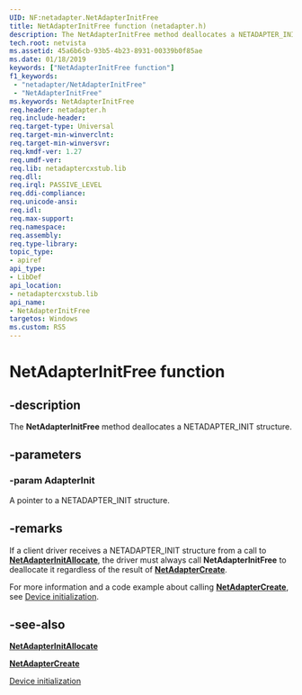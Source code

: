 ```yaml
---
UID: NF:netadapter.NetAdapterInitFree
title: NetAdapterInitFree function (netadapter.h)
description: The NetAdapterInitFree method deallocates a NETADAPTER_INIT structure.
tech.root: netvista
ms.assetid: 45a6b6cb-93b5-4b23-8931-00339b0f85ae
ms.date: 01/18/2019
keywords: ["NetAdapterInitFree function"]
f1_keywords:
 - "netadapter/NetAdapterInitFree"
 - "NetAdapterInitFree"
ms.keywords: NetAdapterInitFree
req.header: netadapter.h
req.include-header:
req.target-type: Universal
req.target-min-winverclnt:
req.target-min-winversvr:
req.kmdf-ver: 1.27
req.umdf-ver:
req.lib: netadaptercxstub.lib
req.dll:
req.irql: PASSIVE_LEVEL
req.ddi-compliance:
req.unicode-ansi:
req.idl:
req.max-support:
req.namespace:
req.assembly:
req.type-library: 
topic_type: 
- apiref
api_type: 
- LibDef
api_location: 
- netadaptercxstub.lib
api_name: 
- NetAdapterInitFree
targetos: Windows
ms.custom: RS5
---
```


# NetAdapterInitFree function


## -description



The **NetAdapterInitFree** method deallocates a NETADAPTER_INIT structure.

## -parameters

### -param AdapterInit

A pointer to a NETADAPTER_INIT structure.

## -remarks

If a client driver receives a NETADAPTER_INIT structure from a call to [**NetAdapterInitAllocate**](nf-netadapter-netadapterinitallocate.md), the driver must always call **NetAdapterInitFree** to deallocate it regardless of the result of [**NetAdapterCreate**](nf-netadapter-netadaptercreate.md).

For more information and a code example about calling [**NetAdapterCreate**](nf-netadapter-netadaptercreate.md), see [Device initialization](https://docs.microsoft.com/windows-hardware/drivers/netcx/device-initialization).

## -see-also

[**NetAdapterInitAllocate**](nf-netadapter-netadapterinitallocate.md)

[**NetAdapterCreate**](nf-netadapter-netadaptercreate.md)

[Device initialization](https://docs.microsoft.com/windows-hardware/drivers/netcx/device-initialization)
